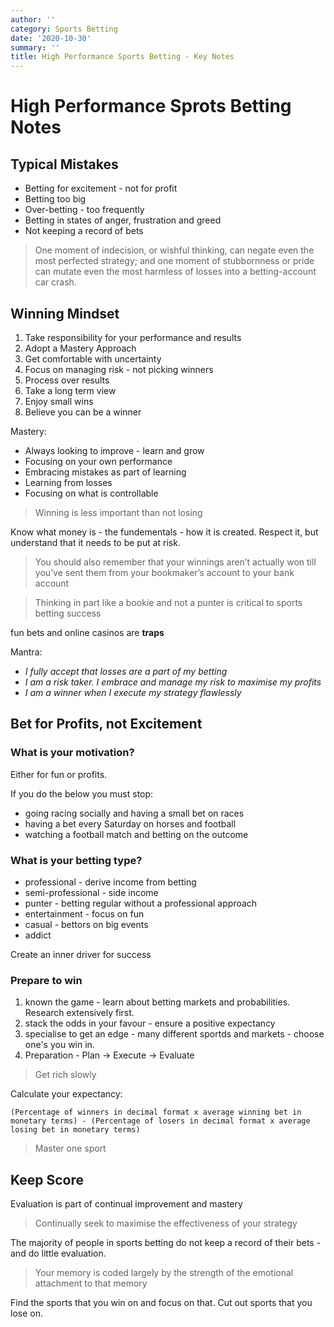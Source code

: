```yaml
---
author: ''
category: Sports Betting
date: '2020-10-30'
summary: ''
title: High Performance Sports Betting - Key Notes
---
```


# High Performance Sprots Betting Notes

## Typical Mistakes

* Betting for excitement - not for profit
* Betting too big
* Over-betting - too frequently
* Betting in states of anger, frustration and greed
* Not keeping a record of bets

> One moment of indecision, or wishful thinking, can negate even the most perfected strategy; and one moment of stubbornness or pride can mutate even the most harmless of losses into a betting-account car crash.

## Winning Mindset

1. Take responsibility for your performance and results
2. Adopt a Mastery Approach
3. Get comfortable with uncertainty
4. Focus on managing risk - not picking winners
5. Process over results
6. Take a long term view
7. Enjoy small wins
8. Believe you can be a winner

Mastery:

* Always looking to improve - learn and grow
* Focusing on your own performance
* Embracing mistakes as part of learning
* Learning from losses
* Focusing on what is controllable

> Winning is less important than not losing

Know what money is - the fundementals - how it is created. Respect it, but understand that it needs to be put at risk.

> You should also remember that your winnings aren’t actually won till you’ve sent them from your bookmaker’s account to your bank account

> Thinking in part like a bookie and not a punter is critical to sports betting success

fun bets and online casinos are **traps**

Mantra:

* _I fully accept that losses are a part of my betting_
* _I am a risk taker. I embrace and manage my risk to maximise my profits_
* _I am a winner when I execute my strategy flawlessly_

## Bet for Profits, not Excitement

### What is your motivation?

Either for fun or profits.

If you do the below you must stop:

* going racing socially and having a small bet on races
* having a bet every Saturday on horses and football
* watching a football match and betting on the outcome

### What is your betting type?

* professional - derive income from betting
* semi-professional - side income
* punter - betting regular without a professional approach
* entertainment - focus on fun
* casual - bettors on big events
* addict

Create an inner driver for success

### Prepare to win

1. known the game - learn about betting markets and probabilities. Research extensively first.
2. stack the odds in your favour - ensure a positive expectancy
3. specialise to get an edge -  many different sportds and markets - choose one's you win in.
4. Preparation - Plan -> Execute -> Evaluate
> Get rich slowly

Calculate your expectancy: 

    (Percentage of winners in decimal format x average winning bet in monetary terms) - (Percentage of losers in decimal format x average losing bet in monetary terms)

> Master one sport

## Keep Score

Evaluation is part of continual improvement and mastery

> Continually seek to maximise the effectiveness of your strategy

The majority of people in sports betting do not keep a record of their bets - and do little evaluation.

> Your memory is coded largely by the strength of the emotional attachment to that memory

Find the sports that you win on and focus on that. Cut out sports that you lose on.


